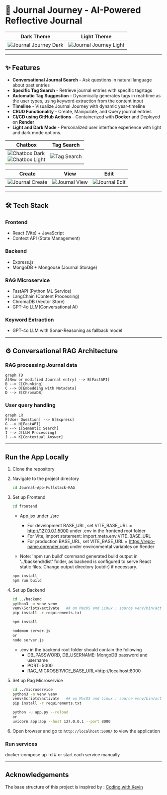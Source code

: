 # 📝 Journal Journey - AI-Powered Reflective Journal

| Dark Theme | Light Theme |
| ------ | ------ |
| ![Journal Journey Dark](https://github.com/user-attachments/assets/da676633-3e2b-4f61-9848-c9c78a99b76c) | ![Journal Journey Light](https://github.com/user-attachments/assets/aef39202-4906-4681-a637-18798feee320) |

---
## ✨ Features
- **Conversational Journal Search** - Ask questions in natural language about past entries
- **Specific Tag Search** - Retrieve journal entries with specific tag/tags
- **Automatic Tag Suggestion** - Dynamically generates tags in real-time as the user types, using keyword extraction from the content input
- **Timeline** - Visualize Journal Journey with dynamic year-timeline
- **CRUD Functionality** - Create, Manipulate, and Query journal entries
- **CI/CD using GitHub Actions** - Containerized with **Docker** and Deployed on **Render** 
- **Light and Dark Mode** - Personalized user interface experience with light and dark mode options.

| Chatbox | Tag Search |
| ------ | ------ |
| ![Chatbox Dark](https://github.com/user-attachments/assets/bec0c662-4b7c-4696-9175-739429ed47f3) <br> ![Chatbox Light](https://github.com/user-attachments/assets/9ca83a20-c269-423c-888d-c50dc5e88789) | ![Tag Search](https://github.com/user-attachments/assets/83b7eff2-0701-4f78-bf90-54b6d698a532) |

| Create | View | Edit |
| ------ | ------ | ------ |
| ![Journal Create](https://github.com/user-attachments/assets/f9898889-12c2-4584-a942-7150b91db697) | ![Journal View](https://github.com/user-attachments/assets/cae843ba-0de5-48d9-a05f-98f52a1a5cf8) | ![Journal Edit](https://github.com/user-attachments/assets/111c5e24-87bc-4b2d-a219-daa11c3d93ab) |

---
## 🛠 Tech Stack
### Frontend
- React (Vite) + JavaScript
- Context API (State Management)

### Backend
- Express.js
- MongoDB + Mongoose (Journal Storage)

### RAG Microservice
- FastAPI (Python ML Service)
- LangChain (Content Processing)
- ChromaDB (Vector Store)
- GPT-4o LLM(Conversational AI)

### Keyword Extraction
- GPT-4o LLM with Sonar-Reasoning as fallback model

---
## ⚙️ Conversational RAG Architecture
### RAG processing Journal data
```mermaid
graph TD
A[New or modified Journal entry] --> B[FastAPI]
B --> C[Chunking]
C --> D[Embedding with Metadata]
D --> E[ChromaDB]
```

### User query handling
```mermaid
graph LR
F[User Question] --> G[Express]
G --> H[FastAPI]
H --> I[Semantic Search]
I --> J[LLM Processing]
J --> K[Contextual Answer]
```

---
## Run the App Locally

1. Clone the repository

2. Navigate to the project directory
    ```bash
    cd Journal-App-Fullstack-RAG
    ```

3. Set up Frontend
    ```bash
    cd frontend
    ```
   * App.jsx under ./src
        * For development BASE_URL, set VITE_BASE_URL = http://127.0.0.1:5000 under .env in the frontend root folder
        * For Vite, import statement: import.meta.env.VITE_BASE_URL
        * For production BASE_URL, set VITE_BASE_URL = https://repo-name.onrender.com under environmental variables on Render 
   
   * Note:  'npm run build' command generated build output in '../backend/dist' folder, as backend is configured to serve React static files. Change output directory (outdir) if necessary.

    ```bash
    npm install
    npm run build
    ```

5. Set up Backend
    ```bash
    cd ../backend
    python3 -m venv venv
    venv\Scripts\activate   ## on MacOS and Linux : source venv/bin/activate
    pip install -r requirements.txt
    ```
    ```bash
    npm install

    nodemon server.js 
    or 
    node server.js
    ```
    * .env in the backend root folder should contain the following
        * DB_PASSWORD, DB_USERNAME: MongoDB password and username
        * PORT=5000
        * RAG_MICROSERVICE_BASE_URL=http://localhost:8000

6. Set up Rag Microservice
    ```bash
    cd ../microservice
    python3 -m venv venv
    venv\Scripts\activate   ## on MacOS and Linux : source venv/bin/activate
    pip install -r requirements.txt

    python -u app.py --reload
    or
    uvicorn app:app --host 127.0.0.1 --port 8000

    ```

7. Open browser and go to `http://localhost:5000/` to view the application


### Run services
docker-compose up -d  # or start each service manually

---
## Acknowledgements
The base structure of this project is inspired by : [Coding with Kevin](https://www.youtube.com/watch?v=D9ByRLPg-J4&list=PLZ81O7amWFO_WotG-TJfjfi3YlSbShPS7&ab_channel=CodingwithKevin)


